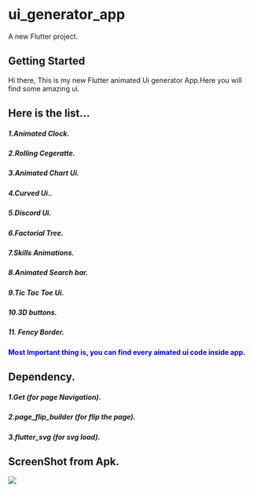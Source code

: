 # ui_generator_app

A new Flutter project.

## Getting Started

Hi there, This is my new Flutter animated Ui generator App.Here you will find some amazing ui.

<h2> Here is the list... </h2>
<h5>1.Animated Clock.</h5>
<h5>2.Rolling Cegeratte.</h5>
<h5>3.Animated Chart Ui.</h5>
<h5>4.Curved Ui..</h5>
<h5>5.Discord Ui.</h5>
<h5>6.Factorial Tree.</h5>
<h5>7.Skills Animations.</h5>
<h5>8.Animated Search bar.</h5>
<h5>9.Tic Tac Toe Ui.</h5>
<h5>10.3D buttons.</h5>
<h5>11. Fency Border.</h5>

<h4 style="color:blue;">Most Important thing is, you can find every aimated ui code inside app.</h4>


<h2> Dependency. </h2>
<h5>1.Get (for page Navigation).</h5>
<h5>2.page_flip_builder (for flip the page).</h5>
<h5>3.flutter_svg (for svg load).</h5>

<h2>ScreenShot from Apk.</h2>
<p  align="left">
<img src="https://user-images.githubusercontent.com/73518920/151236057-5210d1cd-493c-46c8-8fc5-4abfe4d1197b.png">
</p>
